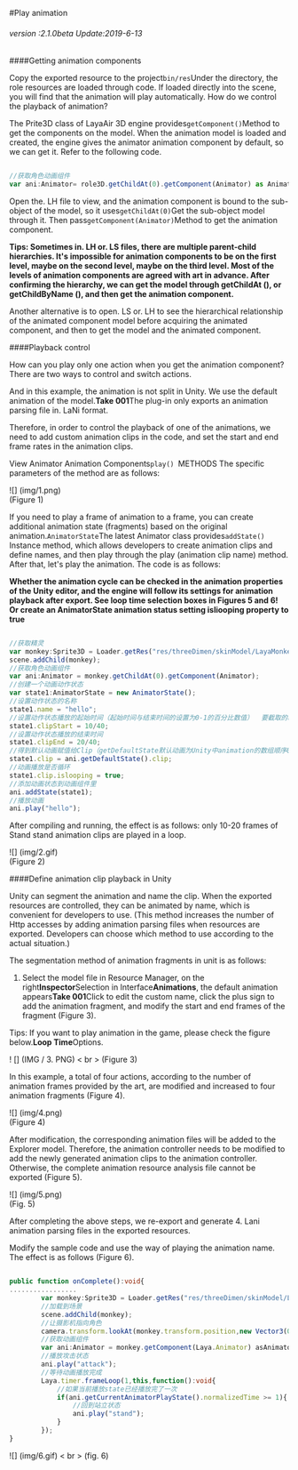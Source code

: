 #Play animation

###### *version :2.1.0beta   Update:2019-6-13*

####Getting animation components

Copy the exported resource to the project`bin/res`Under the directory, the role resources are loaded through code. If loaded directly into the scene, you will find that the animation will play automatically. How do we control the playback of animation?

The Prite3D class of LayaAir 3D engine provides`getComponent()`Method to get the components on the model. When the animation model is loaded and created, the engine gives the animator animation component by default, so we can get it. Refer to the following code.


```typescript

//获取角色动画组件
var ani:Animator= role3D.getChildAt(0).getComponent(Animator) as Animator;
```


Open the. LH file to view, and the animation component is bound to the sub-object of the model, so it uses`getChildAt(0)`Get the sub-object model through it. Then pass`getComponent(Animator)`Method to get the animation component.

**Tips: Sometimes in. LH or. LS files, there are multiple parent-child hierarchies. It's impossible for animation components to be on the first level, maybe on the second level, maybe on the third level. Most of the levels of animation components are agreed with art in advance. After confirming the hierarchy, we can get the model through getChildAt (), or getChildByName (), and then get the animation component.**

Another alternative is to open. LS or. LH to see the hierarchical relationship of the animated component model before acquiring the animated component, and then to get the model and the animated component.

####Playback control

How can you play only one action when you get the animation component? There are two ways to control and switch actions.

And in this example, the animation is not split in Unity. We use the default animation of the model.**Take 001**The plug-in only exports an animation parsing file in. LaNi format.

Therefore, in order to control the playback of one of the animations, we need to add custom animation clips in the code, and set the start and end frame rates in the animation clips.

View Animator Animation Components`play() `METHODS The specific parameters of the method are as follows:

![] (img/1.png)<br> (Figure 1)

If you need to play a frame of animation to a frame, you can create additional animation state (fragments) based on the original animation.`AnimatorState`The latest Animator class provides`addState() `Instance method, which allows developers to create animation clips and define names, and then play through the play (animation clip name) method. After that, let's play the animation. The code is as follows:

**Whether the animation cycle can be checked in the animation properties of the Unity editor, and the engine will follow its settings for animation playback after export. See loop time selection boxes in Figures 5 and 6! Or create an AnimatorState animation status setting isliooping property to true**


```typescript

//获取精灵
var monkey:Sprite3D = Loader.getRes("res/threeDimen/skinModel/LayaMonkey/LayaMonkey.lh");
scene.addChild(monkey);
//获取角色动画组件
var ani:Animator = monkey.getChildAt(0).getComponent(Animator);
//创建一个动画动作状态
var state1:AnimatorState = new AnimatorState();
//设置动作状态的名称
state1.name = "hello";
//设置动作状态播放的起始时间（起始时间与结束时间的设置为0-1的百分比数值）  要截取的时间点 / 动画的总时长
state1.clipStart = 10/40;
//设置动作状态播放的结束时间
state1.clipEnd = 20/40;
//得到默认动画赋值给Clip（getDefaultState默认动画为Unity中animation的数组顺序0下标的动画）
state1.clip = ani.getDefaultState().clip;
//动画播放是否循环
state1.clip.islooping = true;
//添加动画状态到动画组件里
ani.addState(state1);
//播放动画
ani.play("hello");
```


After compiling and running, the effect is as follows: only 10-20 frames of Stand stand animation clips are played in a loop.

![] (img/2.gif) <br> (Figure 2)

####Define animation clip playback in Unity

Unity can segment the animation and name the clip. When the exported resources are controlled, they can be animated by name, which is convenient for developers to use. (This method increases the number of Http accesses by adding animation parsing files when resources are exported. Developers can choose which method to use according to the actual situation.)

The segmentation method of animation fragments in unit is as follows:

1) Select the model file in Resource Manager, on the right**Inspector**Selection in Interface**Animations**, the default animation appears**Take 001**Click to edit the custom name, click the plus sign to add the animation fragment, and modify the start and end frames of the fragment (Figure 3).

Tips: If you want to play animation in the game, please check the figure below.**Loop Time**Options.

! [] (IMG / 3. PNG) < br > (Figure 3)

In this example, a total of four actions, according to the number of animation frames provided by the art, are modified and increased to four animation fragments (Figure 4).

![] (img/4.png)<br> (Figure 4)

After modification, the corresponding animation files will be added to the Explorer model. Therefore, the animation controller needs to be modified to add the newly generated animation clips to the animation controller. Otherwise, the complete animation resource analysis file cannot be exported (Figure 5).

![] (img/5.png)<br> (Fig. 5)

After completing the above steps, we re-export and generate 4. Lani animation parsing files in the exported resources.

Modify the sample code and use the way of playing the animation name. The effect is as follows (Figure 6).


```typescript

public function onComplete():void{
.................     
		var monkey:Sprite3D = Loader.getRes("res/threeDimen/skinModel/LayaMonkey/LayaMonkey.lh");
        //加载到场景
       	scene.addChild(monkey);
        //让摄影机指向角色
        camera.transform.lookAt(monkey.transform.position,new Vector3(0,1,0));
    	//获取动画组件
    	var ani:Animator = monkey.getComponent(Laya.Animator) asAnimator;
		//播放攻击状态
        ani.play("attack");
		//等待动画播放完成
        Laya.timer.frameLoop(1,this,function():void{
            //如果当前播放state已经播放完了一次
            if(ani.getCurrentAnimatorPlayState().normalizedTime >= 1){
                //回到站立状态
                ani.play("stand");
            } 
        });
}

```


![] (img/6.gif) < br > (fig. 6)

